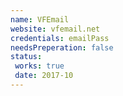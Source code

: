 ```yaml
---
name: VFEmail
website: vfemail.net
credentials: emailPass 
needsPreperation: false
status:
 works: true
 date: 2017-10
---
```

